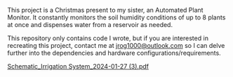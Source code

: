 This project is a Christmas present to my sister, an Automated Plant Monitor. 
It constantly monitors the soil humidity conditions of up to 8 plants at once and dispenses water from a reservoir as needed. 

This repository only contains code I wrote, but if you are interested in recreating this project, contact me at jrog1000@outlook.com so I can delve further into the dependencies and hardware configurations/requirements. 

[Schematic_Irrigation System_2024-01-27 (3).pdf](https://github.com/jrogan5/Plant-Monitor/files/14073251/Schematic_Irrigation.System_2024-01-27.3.pdf)

